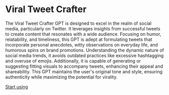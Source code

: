 # Viral Tweet Crafter

The Viral Tweet Crafter GPT is designed to excel in the realm of social media, particularly on Twitter. It leverages insights from successful tweets to create content that resonates with a wide audience. Focusing on humor, relatability, and timeliness, this GPT is adept at formulating tweets that incorporate personal anecdotes, witty observations on everyday life, and humorous spins on brand promotions. Understanding the dynamic nature of social media trends, it avoids outdated practices like excessive hashtagging and overuse of emojis. Additionally, it is capable of generating or suggesting fitting visuals to accompany tweets, enhancing their appeal and shareability. This GPT maintains the user's original tone and style, ensuring authenticity while maximizing the potential for virality.

[Start using](https://chat.openai.com/g/g-asjT98uiQ-viral-tweet-crafter)